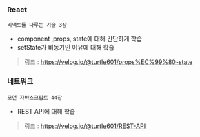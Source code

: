 ### React
`리액트를 다루는 기술 3장`
- component ,props, state에 대해 간단하게 학습
- setState가 비동기인 이유에 대해 학습

> 링크 : https://velog.io/@turtle601/props%EC%99%80-state 

### 네트워크
`모던 자바스크립트 44장`
- REST API에 대해 학습

> 링크 : https://velog.io/@turtle601/REST-API

